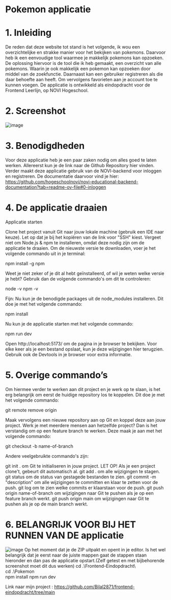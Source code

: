 # Pokemon applicatie

# 1. Inleiding
De reden dat deze website tot stand is het volgende, ik wou een overzichtelijke en strakke manier voor het bekijken van pokemons. Daarvoor heb ik een eenvoudige tool waarmee je makkelijk pokemons kan opzoeken. De oplossing hiervoor is de tool die ik heb gemaakt, een overzicht van alle pokemons. Waarin je ook makkelijk een pokemon kan opzoeken door middel van de zoekfunctie. Daarnaast kan een gebruiker registreren als die daar behoefte aan heeft. Om vervolgens favorieten aan je account toe te kunnen voegen. De applicatie is ontwikkeld als eindopdracht voor de Frontend Leerlijn, op NOVI Hogeschool.

# 2. Screenshot
![image](https://github.com/user-attachments/assets/ed1cc23c-4d8f-4fe5-8f13-a1dab4b8add7)

# 3. Benodigdheden
Voor deze applicatie heb je een paar zaken nodig om alles goed te laten werken. Allereerst kun je de link naar de Github Repository hier vinden. Verder maakt deze applicatie gebruik van de NOVI-backend voor inloggen en registreren. De documentatie daarvoor vind je hier: https://github.com/hogeschoolnovi/novi-educational-backend-documentation?tab=readme-ov-file#0-inloggen

# 4. De applicatie draaien
Applicatie starten

Clone het project vanuit Git naar jouw lokale machine (gebruik een IDE naar keuze). Let op dat je bij het kopiëren van de link voor "SSH" kiest. Vergeet niet om Node.js & npm te installeren, omdat deze nodig zijn om de applicatie te draaien. Om de nieuwste versie te downloaden, voer je het volgende commando uit in je terminal:

npm install -g npm

Weet je niet zeker of je dit al hebt geïnstalleerd, of wil je weten welke versie je hebt? Gebruik dan de volgende commando's om dit te controleren:

node -v
npm -v

Fijn: Nu kun je de benodigde packages uit de node_modules installeren. Dit doe je met het volgende commando:

npm install

Nu kun je de applicatie starten met het volgende commando:

npm run dev


Open http://localhost:5173/ om de pagina in je browser te bekijken. Voor elke keer als je een bestand opslaat, kun je deze wijzigingen hier terugzien. Gebruik ook de Devtools in je browser voor extra informatie.

# 5. Overige commando’s

Om hiermee verder te werken aan dit project en je werk op te slaan, is het erg belangrijk om eerst de huidige repository los te koppelen. Dit doe je met het volgende commando:

git remote remove origin

Maak vervolgens een nieuwe repository aan op Git en koppel deze aan jouw project. Werk je met meerdere mensen aan hetzelfde project? Dan is het verstandig om op een feature branch te werken. Deze maak je aan met het volgende commando:

git checkout -b name-of-branch

Andere veelgebruikte commando's zijn:

git init .                         om Git te initialiseren in jouw project. LET OP! Als je een project clone't, gebeurt dit automatisch al.
git add .                          om alle wijzigingen te stagen.
git status                         om de status van gestagede bestanden te zien.
git commit -m "description"        om alle wijzigingen te committen en klaar te zetten voor de push.
git log                            om te zien welke commits er klaarstaan voor de push.
git push origin name-of-branch     om wijzigingen naar Git te pushen als je op een feature branch werkt.
git push origin main               om wijzigingen naar Git te pushen als je op de main branch werkt.

# 6. BELANGRIJK VOOR BIJ HET RUNNEN VAN DE applicatie
![image](https://github.com/user-attachments/assets/d26048b0-8852-47d1-84f2-f50412c63910)
Op het moment dat je de ZIP uitpakt en opent in je editor. Is het wel belangrijk dat je eerst naar de juiste mappen gaat de stappen staan hieronder en dan pas de applicatie opstart.(Zelf getest en met bijbehorende screenshot moet dit dus werken)
cd .\Frontend-Eindopdracht\        
cd .\Pokemon\
npm install
npm run dev

Link naar mijn project : https://github.com/Bilal2871/frontend-eindopdracht/tree/main 
